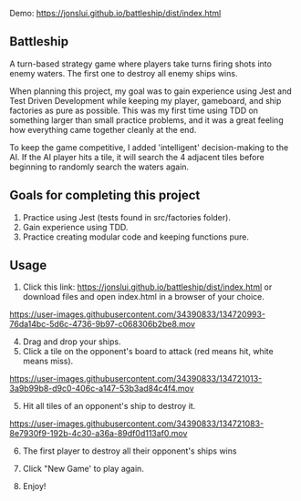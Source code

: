 Demo: https://jonslui.github.io/battleship/dist/index.html

## Battleship

A turn-based strategy game where players take turns firing shots into enemy waters. The first one to destroy all enemy ships wins.

When planning this project, my goal was to gain experience using Jest and Test Driven Development while keeping my player, gameboard, and ship factories as pure as possible. This was my first time using TDD on something larger than small practice problems, and it was a great feeling how everything came together cleanly at the end.

To keep the game competitive, I added 'intelligent' decision-making to the AI. If the AI player hits a tile, it will search the 4 adjacent tiles before beginning to randomly search the waters again.

## Goals for completing this project

1. Practice using Jest (tests found in src/factories folder).
2. Gain experience using TDD.
3. Practice creating modular code and keeping functions pure.

## Usage

1. Click this link: https://jonslui.github.io/battleship/dist/index.html or download files and open index.html in a browser of your choice.


https://user-images.githubusercontent.com/34390833/134720993-76da14bc-5d6c-4736-9b97-c068306b2be8.mov

4. Drag and drop your ships.
5. Click a tile on the opponent's board to attack (red means hit, white means miss).


https://user-images.githubusercontent.com/34390833/134721013-3a9b99b8-d9c0-406c-a147-53b3ad84c4f4.mov

5. Hit all tiles of an opponent's ship to destroy it.



https://user-images.githubusercontent.com/34390833/134721083-8e7930f9-192b-4c30-a36a-89df0d113af0.mov

6. The first player to destroy all their opponent's ships wins
7. Click "New Game' to play again.

9. Enjoy!
